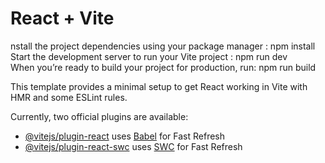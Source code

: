 # React + Vite
nstall the project dependencies using your package manager : npm install <br/>
Start the development server to run your Vite project : npm run dev <br/>
When you’re ready to build your project for production, run: npm run build <br/>


This template provides a minimal setup to get React working in Vite with HMR and some ESLint rules.

Currently, two official plugins are available:

- [@vitejs/plugin-react](https://github.com/vitejs/vite-plugin-react/blob/main/packages/plugin-react/README.md) uses [Babel](https://babeljs.io/) for Fast Refresh
- [@vitejs/plugin-react-swc](https://github.com/vitejs/vite-plugin-react-swc) uses [SWC](https://swc.rs/) for Fast Refresh
